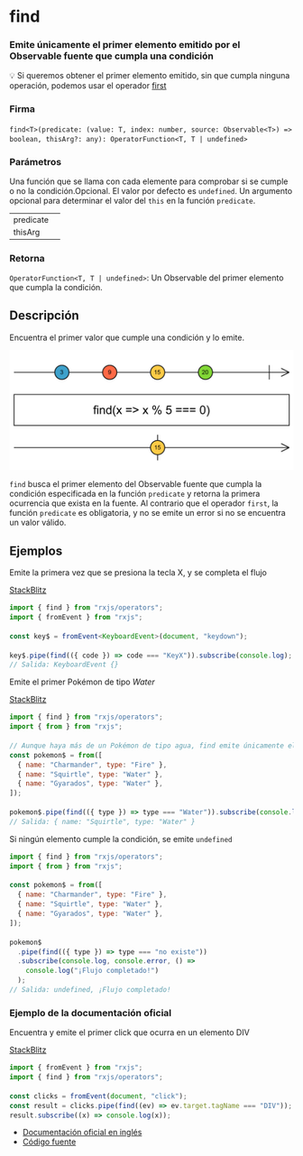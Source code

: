 # find

### Emite únicamente el primer elemento emitido por el Observable fuente que cumpla una condición

💡 Si queremos obtener el primer elemento emitido, sin que cumpla ninguna operación, podemos usar el operador [first]()

### Firma

`find<T>(predicate: (value: T, index: number, source: Observable<T>) => boolean, thisArg?: any): OperatorFunction<T, T | undefined>`

### Parámetros

<table>
<tr><td>predicate</td>Una función que se llama con cada elemente para comprobar si se cumple o no la condición.<td></td></tr>
<tr><td>thisArg</td>Opcional. El valor por defecto es <code>undefined</code>.
Un argumento opcional para determinar el valor del <code>this</code> en la función <code>predicate</code>.<td></td></tr>
<table>

### Retorna

`OperatorFunction<T, T | undefined>`: Un Observable del primer elemento que cumpla la condición.

## Descripción

Encuentra el primer valor que cumple una condición y lo emite.

<img src="assets/images/marble-diagrams/conditional-boolean/find.png" alt="Diagrama de canicas del operador find">

`find` busca el primer elemento del Observable fuente que cumpla la condición especificada en la función `predicate` y retorna la primera ocurrencia que exista en la fuente. Al contrario que el operador `first`, la función `predicate` es obligatoria, y no se emite un error si no se encuentra un valor válido.

## Ejemplos

Emite la primera vez que se presiona la tecla X, y se completa el flujo

[StackBlitz](https://stackblitz.com/edit/rxjs-find-1?file=index.html)

```typescript
import { find } from "rxjs/operators";
import { fromEvent } from "rxjs";

const key$ = fromEvent<KeyboardEvent>(document, "keydown");

key$.pipe(find(({ code }) => code === "KeyX")).subscribe(console.log);
// Salida: KeyboardEvent {}
```

Emite el primer Pokémon de tipo _Water_

[StackBlitz](https://stackblitz.com/edit/rxjs-find-2?file=index.ts)

```javascript
import { find } from "rxjs/operators";
import { from } from "rxjs";

// Aunque haya más de un Pokémon de tipo agua, find emite únicamente el primero que encuentra
const pokemon$ = from([
  { name: "Charmander", type: "Fire" },
  { name: "Squirtle", type: "Water" },
  { name: "Gyarados", type: "Water" },
]);

pokemon$.pipe(find(({ type }) => type === "Water")).subscribe(console.log);
// Salida: { name: "Squirtle", type: "Water" }
```

Si ningún elemento cumple la condición, se emite `undefined`

```javascript
import { find } from "rxjs/operators";
import { from } from "rxjs";

const pokemon$ = from([
  { name: "Charmander", type: "Fire" },
  { name: "Squirtle", type: "Water" },
  { name: "Gyarados", type: "Water" },
]);

pokemon$
  .pipe(find(({ type }) => type === "no existe"))
  .subscribe(console.log, console.error, () =>
    console.log("¡Flujo completado!")
  );
// Salida: undefined, ¡Flujo completado!
```

### Ejemplo de la documentación oficial

Encuentra y emite el primer click que ocurra en un elemento DIV

[StackBlitz](https://stackblitz.com/run?devtoolsheight=50)

```javascript
import { fromEvent } from "rxjs";
import { find } from "rxjs/operators";

const clicks = fromEvent(document, "click");
const result = clicks.pipe(find((ev) => ev.target.tagName === "DIV"));
result.subscribe((x) => console.log(x));
```

- [Documentación oficial en inglés](https://rxjs-dev.firebaseapp.com/api/operators/find)
- [Código fuente](https://github.com/ReactiveX/rxjs/blob/master/src/internal/operators/find.ts)
